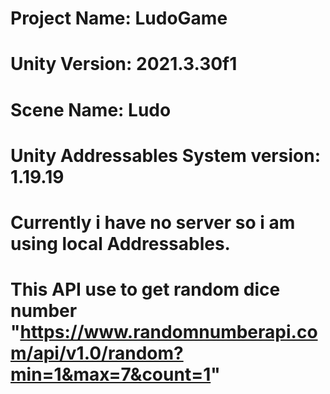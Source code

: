 # Project Name: LudoGame
# Unity Version: 2021.3.30f1
# Scene Name: Ludo
# Unity Addressables System version: 1.19.19
# Currently i have no server so i am using local Addressables.
# This API use to get random dice number "https://www.randomnumberapi.com/api/v1.0/random?min=1&max=7&count=1"
